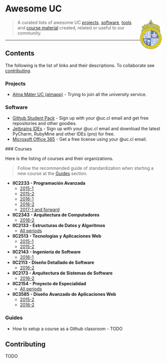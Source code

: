 # Awesome UC

[<img src="./media/logo.png" align="right" width="70">](https://nodejs.org)

> A curated lists of awesome UC [projects](#projects), [software](#software), [tools](#tools) and [course material](#courses) created, related or useful to our community.

---

## Contents

The following is the list of links and their descriptions. To collaborate see [contributing](#contributing).

### Projects

  - [Alma Máter UC (almapp)](https://github.com/almapp/) - Trying to join all the university service.

### Software

  - [Github Student Pack](https://education.github.com/pack) - Sign up with your @uc.cl email and get free repositories and other goodies.
  - [Jetbrains IDEs](https://www.jetbrains.com/student/) - Sign up with your @uc.cl email and download the latest PyCharm, RubyMine and other IDEs (pro) for free.
  - [Microsoft Office 365](https://products.office.com/ES/student/office-in-education) - Get a free license using your @uc.cl email.

### Courses

Here is the listing of courses and their organizations.

> Follow the recommended guide of standardization when starting a new course at the [Guides](#guides) section.

  - **IIC2233 - Programación Avanzada**
    - [2015-1](https://github.com/IIC2233-2015-1)
    - [2015-2](https://github.com/IIC2233-2015-2)
    - [2016-1](https://github.com/IIC2233-2016-1)
    - [2016-2](https://github.com/IIC2233-2016-02)
    - [2017-1 and forward](https://github.com/IIC2233)
  - **IIC2343 - Arquitectura de Computadores**
    - [2016-2](https://github.com/IIC2343-2016-2)
  - **IIC2133 - Estructuras de Datos y Algoritmos**
    - [All periods](https://github.com/IIC2133-PUC/)
  - **IIC2513 - Tecnologías y Aplicaciones Web**
    - [2015-1](https://github.com/IIC2513-2015-1)
    - [2015-2](https://github.com/IIC2513-2015-2)
  - **IIC2143 - Ingeniería de Software**
    - [2016-1](https://github.com/IIC2143-2016-1)
  - **IIC2113 - Diseño Detallado de Software**
    - [2016-2](https://github.com/IIC2113-2016-2)
  - **IIC2173 - Arquitectura de Sistemas de Software**
    - [2016-2](https://github.com/IIC2173-2016-2)
  - **IIC2154 - Proyecto de Especialidad**
    - [All periods](https://github.com/iic2154-uc-cl)
  - **IIC3585 - Diseño Avanzado de Aplicaciones Web**
    - [2015-2](https://github.com/IIC3585-2015-2)
    - [2016-2](https://github.com/IIC3585-2016-2)

### Guides

  - How to setup a course as a Github classroom - TODO

## Contributing

TODO
